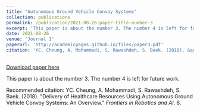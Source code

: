 ```yaml
---
title: "Autonomous Ground Vehicle Convoy Systems"
collection: publications
permalink: /publication/2021-08-26-paper-title-number-3
excerpt: 'This paper is about the number 3. The number 4 is left for future work.'
date: 2021-08-26
venue: 'Journal 1'
paperurl: 'http://academicpages.github.io/files/paper3.pdf'
citation: 'YC. Cheung, A. Mohammadi, S. Rawashdeh, S. Baek. (2018). &quot;Delivery of Healthcare Resources Using Autonomous Ground Vehicle Convoy Systems: An Overview.&quot; <i>Frontiers in Robotics and AI</i>. 8.'
---
```


<a href='http://academicpages.github.io/files/paper3.pdf'>Download paper here</a>

This paper is about the number 3. The number 4 is left for future work.

Recommended citation: YC. Cheung, A. Mohammadi, S. Rawashdeh, S. Baek. (2018). "Delivery of Healthcare Resources Using Autonomous Ground Vehicle Convoy Systems: An Overview." <i>Frontiers in Robotics and AI</i>. 8.